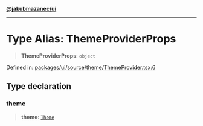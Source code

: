 [**@jakubmazanec/ui**](../README.md)

---

# Type Alias: ThemeProviderProps

> **ThemeProviderProps**: `object`

Defined in:
[packages/ui/source/theme/ThemeProvider.tsx:6](https://github.com/jakubmazanec/tools/blob/b189bd808f93a39eacbf7e401a82a754c5ce3b63/packages/ui/source/theme/ThemeProvider.tsx#L6)

## Type declaration

### theme

> **theme**: [`Theme`](Theme.md)
